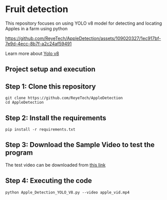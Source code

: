 # Fruit detection

This repository focuses on using YOLO v8 model for detecting and locating Apples in a farm using python 

https://github.com/ReyeTech/AppleDetection/assets/109020327/1ec917bf-7e9d-4ecc-8b7f-a2c24af59491

Learn more about [Yolo v8](https://docs.ultralytics.com/)

## Project setup and execution
## Step 1: Clone this repository 
```
git clone https://github.com/ReyeTech/AppleDetection
cd AppleDetection
```
## Step 2: Install the requirements
```
pip install -r requirements.txt
```

## Step 3: Download the Sample Video to test the program
The test video can be downloaded from [this link](https://drive.google.com/file/d/1rnrNy7uZTQr1aTp2aVsDLUYFf_uV_s95/view?usp=sharing)

## Step 4: Executing the code 
```
python Apple_Detection_YOLO_V8.py --video apple_vid.mp4
```
